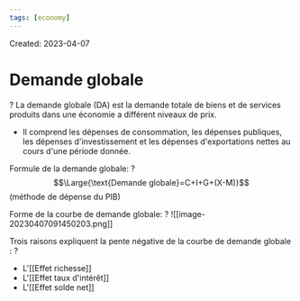 ```yaml
---
tags: [economy] 
---
```

Created: 2023-04-07

# Demande globale
?
La demande globale (DA) est la demande totale de biens et de services produits dans une économie a différent niveaux de prix. 
- Il comprend les dépenses de consommation, les dépenses publiques, les dépenses d'investissement et les dépenses d'exportations nettes au cours d'une période donnée.
<!--SR:!2023-04-10,1,190-->

Formule de la demande globale:
?
$$\Large{\text{Demande globale}=C+I+G+(X-M)}$$
(méthode de dépense du PIB)
<!--SR:!2023-04-20,10,250-->

Forme de la courbe de demande globale:
?
![[image-20230407091450203.png]]
<!--SR:!2023-04-10,3,250-->

Trois raisons expliquent la pente négative de la courbe de demande globale :
?
- L'[[Effet richesse]]
- L'[[Effet taux d'intérêt]]
- L'[[Effet solde net]]
<!--SR:!2023-04-10,3,250-->